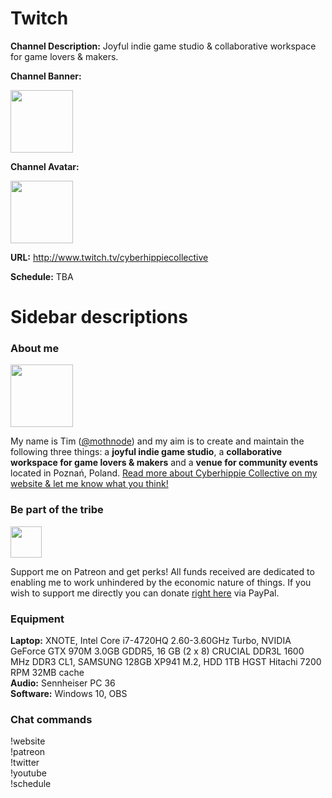 # Twitch

**Channel Description:** Joyful indie game studio & collaborative workspace for game lovers & makers. 

**Channel Banner:** 

<img src="https://cloud.githubusercontent.com/assets/2768053/12701854/cb519afe-c817-11e5-9ac9-f13f7a1a04dc.png" height="100" /> 

**Channel Avatar:** 

<img src="https://cloud.githubusercontent.com/assets/2768053/12701865/7e3fe710-c818-11e5-997c-33fae0891c8d.png" height="100" />

**URL:** http://www.twitch.tv/cyberhippiecollective

**Schedule:** TBA

# Sidebar descriptions

### About me

<img src="https://cloud.githubusercontent.com/assets/2768053/12680871/3b79ba0e-c6ac-11e5-8870-58fdb2f1c891.png" width="100" height="100" />

My name is Tim ([@mothnode](http://www.twitter.com/mothnode)) and my aim is to create and maintain the following three things: a **joyful indie game studio**, a **collaborative workspace for game lovers & makers** and a **venue for community events** located in Poznań, Poland. [Read more about Cyberhippie Collective on my website & let me know what you think!](http://www.cyberhippie.co)

### Be part of the tribe

<img src="https://cloud.githubusercontent.com/assets/2768053/12701821/b150adf8-c816-11e5-8ba0-ed849fdff779.png" height="50" />

Support me on Patreon and get perks! All funds received are dedicated to enabling me to work unhindered by the economic nature of things. If you wish to support me directly you can donate [right here](https://streamtip.com/t/cyberhippiecollective) via PayPal.

### Equipment
**Laptop:** XNOTE, Intel Core i7-4720HQ 2.60-3.60GHz Turbo, NVIDIA GeForce GTX 970M 3.0GB GDDR5, 16 GB (2 x 8) CRUCIAL DDR3L 1600 MHz DDR3 CL1, SAMSUNG 128GB  XP941 M.2, HDD 1TB HGST Hitachi 7200 RPM 32MB cache  
**Audio:** Sennheiser PC 36  
**Software:** Windows 10, OBS

### Chat commands
!website  
!patreon  
!twitter  
!youtube  
!schedule

